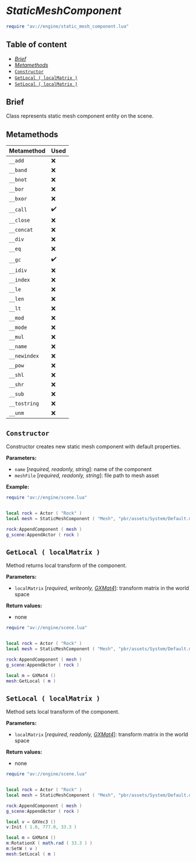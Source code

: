 # _StaticMeshComponent_

```lua
require "av://engine/static_mesh_component.lua"
```

## Table of content

- [_Brief_](#brief)
- [_Metamethods_](#metamethods)
- [`Constructor`](#constructor)
- [`GetLocal ( localMatrix )`](#method-get-local)
- [`SetLocal ( localMatrix )`](#method-set-local)

## <a id="brief">Brief</a>

Class represents static mesh component entity on the scene.

## <a id="metamethods">Metamethods</a>

Metamethod | Used
--- | ---
`__add` | ❌
`__band` | ❌
`__bnot` | ❌
`__bor` | ❌
`__bxor` | ❌
`__call` | ✔️
`__close` | ❌
`__concat` | ❌
`__div` | ❌
`__eq` | ❌
`__gc` | ✔️
`__idiv` | ❌
`__index` | ❌
`__le` | ❌
`__len` | ❌
`__lt` | ❌
`__mod` | ❌
`__mode` | ❌
`__mul` | ❌
`__name` | ❌
`__newindex` | ❌
`__pow` | ❌
`__shl` | ❌
`__shr` | ❌
`__sub` | ❌
`__tostring` | ❌
`__unm` | ❌

## <a id="constructor">`Constructor`</a>

Constructor creates new static mesh component with default properties.

**Parameters:**

- `name` [_required, readonly, string_]: name of the component
- `meshFile` [_required, readonly, string_]: file path to mesh asset

**Example:**

```lua
require "av://engine/scene.lua"


local rock = Actor ( "Rock" )
local mesh = StaticMeshComponent ( "Mesh", "pbr/assets/System/Default.mesh2" )

rock:AppendComponent ( mesh )
g_scene:AppendActor ( rock )
```

## <a id="method-get-local">`GetLocal ( localMatrix )`</a>

Method returns local transform of the component.

**Parameters:**

- `localMatrix` [_required, writeonly, [_GXMat4_](./gx-mat4.md)_]: transform matrix in the world space

**Return values:**

- none

```lua
require "av://engine/scene.lua"


local rock = Actor ( "Rock" )
local mesh = StaticMeshComponent ( "Mesh", "pbr/assets/System/Default.mesh2" )

rock:AppendComponent ( mesh )
g_scene:AppendActor ( rock )

local m = GXMat4 ()
mesh:GetLocal ( m )
```

## <a id="method-set-local">`SetLocal ( localMatrix )`</a>

Method sets local transform of the component.

**Parameters:**

- `localMatrix` [_required, readonly, [_GXMat4_](./gx-mat4.md)_]: transform matrix in the world space

**Return values:**

- none

```lua
require "av://engine/scene.lua"


local rock = Actor ( "Rock" )
local mesh = StaticMeshComponent ( "Mesh", "pbr/assets/System/Default.mesh2" )

rock:AppendComponent ( mesh )
g_scene:AppendActor ( rock )

local v = GXVec3 ()
v:Init ( 1.0, 777.0, 33.3 )

local m = GXMat4 ()
m:RotationX ( math.rad ( 33.3 ) )
m:SetW ( v )
mesh:SetLocal ( m )
```
